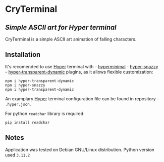 # CryTerminal
## _Simple ASCII art for Hyper terminal_ 

CryTerminal is a simple ASCII art animation of falling characters.
## Installation

It's recomended to use [Hyper](https://hyper.is/) terminal with 
        - [hyperminimal](https://www.npmjs.com/package/hyperminimal)
        - [hyper-snazzy](https://www.npmjs.com/package/hyper-snazzy)
        - [hyper-transparent-dynamic](https://www.npmjs.com/package/hyper-transparent-dynamic)
plugins, as it allows flexible customization:
```
npm i hyper-transparent-dynamic
npm i hyper-snazzy
npm i hyper-transparent-dynamic
```
An examplary [Hyper](https://hyper.is/) terminal configuration file can be found in repository - `.hyper.json`.

For python `readchar` library is required:
```
pip install readchar
```

## Notes

Application was tested on Debian GNU/Linux distribution. Python version used ```3.11.2```
